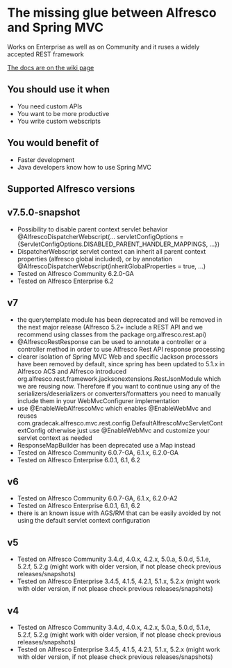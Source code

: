 The missing glue between Alfresco and Spring MVC
===
Works on Enterprise as well as on Community and it ruses a widely accepted REST framework

[The docs are on the wiki page](https://github.com/dgradecak/alfresco-mvc/wiki)

You should use it when
-
- You need custom APIs
- You want to be more productive
- You write custom webscripts

You would benefit of
-
- Faster development
- Java developers know how to use Spring MVC


Supported Alfresco versions
----
v7.5.0-snapshot
-
- Possibility to disable parent context servlet behavior @AlfrescoDispatcherWebscript(... servletConfigOptions = {ServletConfigOptions.DISABLED_PARENT_HANDLER_MAPPINGS, ...})
- DispatcherWebscript servlet context can inherit all parent context properties (alfresco global included), or by annotation @AlfrescoDispatcherWebscript(inheritGlobalProperties = true, ...)  
- Tested on Alfresco Community 6.2.0-GA
- Tested on Alfresco Enterprise  6.2

v7
-
- the querytemplate module has been deprecated and will be removed in the next major release (Alfresco 5.2+ include a REST API and we recommend using classes from the package org.alfresco.rest.api)
- @AlfrescoRestResponse can be used to annotate a controller or a controller method in order to use Alfresco Rest API response processing
- clearer isolation of Spring MVC Web and specific Jackson processors have been removed by default, since spring has been updated to 5.1.x in Alfresco ACS and Alfresco introduced org.alfresco.rest.framework.jacksonextensions.RestJsonModule which we are reusing now. 
  Therefore if you want to continue using any of the serializers/deserializers or converters/formatters you need to manually include them in your WebMvcConfigurer implementation   
- use @EnableWebAlfrescoMvc which enables @EnableWebMvc and reuses com.gradecak.alfresco.mvc.rest.config.DefaultAlfrescoMvcServletContextConfig otherwise just use @EnableWebMvc and customize your servlet context as needed
- ResponseMapBuilder has been deprecated use a Map instead
- Tested on Alfresco Community 6.0.7-GA, 6.1.x, 6.2.0-GA
- Tested on Alfresco Enterprise 6.0.1, 6.1, 6.2

v6
-
- Tested on Alfresco Community 6.0.7-GA, 6.1.x, 6.2.0-A2
- Tested on Alfresco Enterprise 6.0.1, 6.1, 6.2
- there is an known issue with AGS/RM that can be easily avoided by not using the default servlet context configuration

v5
-
- Tested on Alfresco Community 3.4.d, 4.0.x, 4.2.x, 5.0.a, 5.0.d, 5.1.e, 5.2.f, 5.2.g (might work with older version, if not please check previous releases/snapshots)
- Tested on Alfresco Enterprise 3.4.5, 4.1.5, 4.2.1, 5.1.x, 5.2.x (might work with older version, if not please check previous releases/snapshots)

v4
-
- Tested on Alfresco Community 3.4.d, 4.0.x, 4.2.x, 5.0.a, 5.0.d, 5.1.e, 5.2.f, 5.2.g (might work with older version, if not please check previous releases/snapshots)
- Tested on Alfresco Enterprise 3.4.5, 4.1.5, 4.2.1, 5.1.x, 5.2.x (might work with older version, if not please check previous releases/snapshots)

